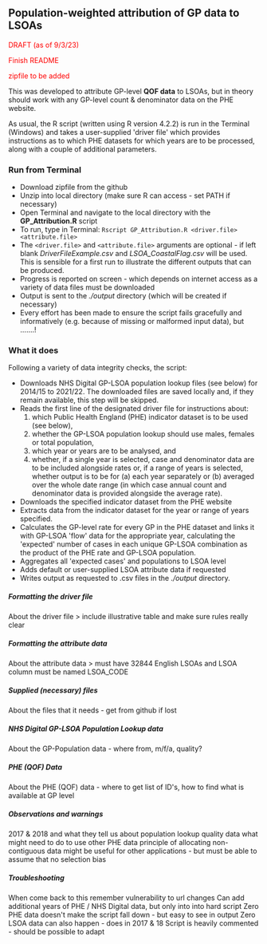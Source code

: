 ## Population-weighted attribution of GP data to LSOAs

 <p style="color:red">DRAFT (as of 9/3/23)</p>
 <p style="color:red">Finish README</p>
 <p style="color:red">zipfile to be added</p>
 
 This was developed to attribute GP-level **QOF data** to LSOAs, but in theory should work with any GP-level count & denominator data on the PHE website.

 As usual, the R script (written using R version 4.2.2) is run in the Terminal (Windows) and takes a user-supplied 'driver file' which provides instructions as to which PHE datasets for which years are to be processed, along with a couple of additional parameters. 

### Run from Terminal
- Download zipfile from the github
- Unzip into local directory (make sure R can access - set PATH if necessary)
- Open Terminal and navigate to the local directory with the **GP_Attribution.R** script
- To run, type in Terminal: `Rscript GP_Attribution.R <driver.file> <attribute.file>`
- The `<driver.file>` and `<attribute.file>` arguments are optional - if left blank *DriverFileExample.csv* and *LSOA_CoastalFlag.csv* will be used.  This is sensible for a first run to illustrate the different outputs that can be produced.
- Progress is reported on screen - which depends on internet access as a variety of data files must be downloaded
- Output is sent to the *./output* directory (which will be created if necessary)
- Every effort has been made to ensure the script fails gracefully and informatively (e.g. because of missing or malformed input data), but .......!

### What it does
Following a variety of data integrity checks, the script:
- Downloads NHS Digital GP-LSOA population lookup files (see below) for 2014/15 to 2021/22. The downloaded files are saved locally and, if they remain available, this step will be skipped.
- Reads the first line of the designated driver file for instructions about:
    1. which Public Health England (PHE) indicator dataset is to be used (see below), 
    2. whether the GP-LSOA population lookup should use males, females or total population, 
    3. which year or years are to be analysed, and 
    4. whether, if a single year is selected, case and denominator data are to be included alongside rates or, if a range of years is selected, whether output is to be for (a) each year separately or (b) averaged over the whole date range (in which case annual count and denominator data is provided alongside the average rate).
- Downloads the specified indicator dataset from the PHE website
- Extracts data from the indicator dataset for the year or range of years specified.
- Calculates the GP-level rate for every GP in the PHE dataset and links it with GP-LSOA 'flow' data for the appropriate year, calculating the 'expected' number of cases in each unique GP-LSOA combination as the product of the PHE rate and GP-LSOA population.
- Aggregates all 'expected cases' and populations to LSOA level
- Adds default or user-supplied LSOA attribute data if requested
- Writes output as requested to .csv files in the *./output* directory.

##### Formatting the driver file
About the driver file  > include illustrative table and make sure rules really clear

##### Formatting the attribute data
About the attribute data > must have 32844 English LSOAs and LSOA column must be named LSOA_CODE

##### Supplied (necessary) files
About the files that it needs - get from github if lost

##### NHS Digital GP-LSOA Population Lookup data
About the GP-Population data - where from, m/f/a, quality?

##### PHE (QOF) Data
About the PHE (QOF) data - where to get list of ID's, how to find what is available at GP level

##### Observations and warnings
2017 & 2018 and what they tell us about population lookup quality
data 
what might need to do to use other PHE data
principle of allocating non-contiguous data might be useful for other applications - but must be able to assume that no selection bias

##### Troubleshooting
When come back to this remember vulnerability to url changes
Can add additional years of PHE / NHS Digital data, but only into  into hard script
Zero PHE data doesn't make the script fall down - but easy to see in output
Zero LSOA data can also happen - does in 2017 & 18
Script is heavily commented - should be possible to adapt


